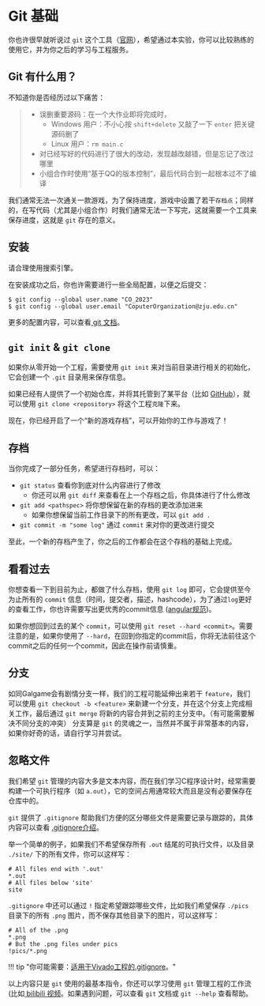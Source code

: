 # Git 基础

你也许很早就听说过 `git` 这个工具（[官网](https://git-scm.com/)），希望通过本实验，你可以比较熟练的使用它，并为你之后的学习与工程服务。

## Git 有什么用？

不知道你是否经历过以下痛苦：

> * 误删重要源码：在一个大作业即将完成时，
>   * Windows 用户：不小心按 `shift+delete` 又敲了一下 `enter` 把关键源码删了
>   * Linux 用户：`rm main.c`
> * 对已经写好的代码进行了很大的改动，发现越改越错，但是忘记了改过哪里
> * 小组合作时使用“基于QQ的版本控制”，最后代码合到一起根本过不了编译

我们通常无法一次通关一款游戏，为了保持进度，游戏中设置了若干`存档点`；同样的，在写代码（尤其是小组合作）时我们通常无法一下写完，这就需要一个工具来保存进度，这就是 `git` 存在的意义。

## 安装

请合理使用搜索引擎。

在安装成功之后，你也许需要进行一些全局配置，以便之后提交：
```
$ git config --global user.name "CO_2023"
$ git config --global user.email "CoputerOrganization@zju.edu.cn"
```

更多的配置内容，可以查看[ git 文档](https://git-scm.com/docs/git-config#_configuration_file)。

## `git init` & `git clone`

如果你从零开始一个工程，需要使用 `git init` 来对当前目录进行相关的初始化，它会创建一个 `.git` 目录用来保存信息。

如果已经有人提供了一个初始仓库，并将其托管到了某平台（比如 [GitHub](github.com)），就可以使用 `git clone <repository>` 将这个工程`克隆`下来。

现在，你已经开启了一个“新的游戏存档”，可以开始你的工作与游戏了！

## 存档

当你完成了一部分任务，希望进行存档时，可以：

* `git status` 查看你到底对什么内容进行了修改
  * 你还可以用 `git diff` 来查看在上一个存档之后，你具体进行了什么修改
* `git add <pathspec>` 将你想保留在新的存档的更改添加进来
  * 如果你想保留当前工作目录下的所有更改，可以 `git add .`
* `git commit -m "some log"` 通过 `commit` 来对你的更改进行提交

至此，一个新的存档产生了，你之后的工作都会在这个存档的基础上完成。

## 看看过去

你想查看一下到目前为止，都做了什么存档，使用 `git log` 即可，它会提供至今为止所有的 `commit` 信息（时间，提交者，描述，hashcode），为了通过`log`更好的查看工作，你也许需要写出更优秀的commit信息 ([angular规范](https://github.com/angular/angular/blob/22b96b9/CONTRIBUTING.md#-commit-message-guidelines))。

如果你想回到过去的某个 `commit`，可以使用 `git reset --hard <commit>`。需要注意的是，如果你使用了 `--hard`，在回到你指定的commit后，你将无法前往这个commit之后的任何一个commit，因此在操作前请慎重。

## 分支

如同Galgame会有剧情分支一样，我们的工程可能延伸出来若干 `feature`，我们可以使用 `git checkout -b <feature>` 来新建一个分支，并在这个分支上完成相关工作，最后通过 `git merge` 将新的内容合并到之前的主分支中。（有可能需要解决不同分支的冲突）
分支算是 `git` 的灵魂之一，当然并不属于非常基本的内容，如果你好奇的话，请自行学习并尝试。

## 忽略文件

我们希望 `git` 管理的内容大多是文本内容，而在我们学习C程序设计时，经常需要构建一个可执行程序（如 `a.out`），它的空间占用通常较大而且是没有必要保存在仓库中的。

`git` 提供了 `.gitignore` 帮助我们方便的区分哪些文件是需要记录与跟踪的，具体内容可以查看 [.gitignore介绍](https://git-scm.com/docs/gitignore)。

举一个简单的例子，如果我们不希望保存所有 `.out` 结尾的可执行文件，以及目录 `./site/` 下的所有文件，你可以这样写：

```title=".gitignore"
# All files end with '.out'
*.out
# All files below 'site'
site
```

`.gitignore` 中还可以通过 `!` 指定希望跟踪哪些文件，比如我们希望保存 `./pics` 目录下的所有 `.png` 图片，而不保存其他目录下的图片，可以这样写：

```title=".gitignore"
# All of the .png
*.png
# But the .png files under pics
!pics/*.png
```

!!! tip "你可能需要：[适用于Vivado工程的.gitignore](https://support.xilinx.com/s/article/61232?language=en_US)。"

以上内容只是 `git` 使用的最基本指令，你还可以学习使用 `git` 管理工程的工作流(比如[ bilibili 视频](https://www.bilibili.com/video/BV19e4y1q7JJ)。如果遇到问题，可以查看 `git` 文档或 `git --help` 查看帮助。